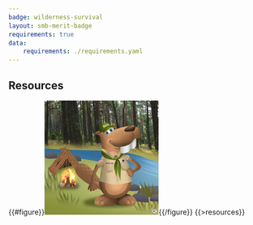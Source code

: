 ```yaml
---
badge: wilderness-survival
layout: smb-merit-badge
requirements: true
data:
    requirements: ./requirements.yaml
---
```


## Resources

{{#figure}}<img src="wilderness-survival-bucky.jpg" class="W(100%)" />{{/figure}}
{{>resources}}
